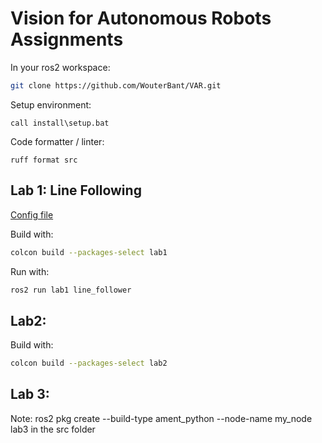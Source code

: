 # Vision for Autonomous Robots Assignments

In your ros2 workspace:
```bash
git clone https://github.com/WouterBant/VAR.git
```

Setup environment:
```
call install\setup.bat
```

Code formatter / linter:
```
ruff format src
```

## Lab 1: Line Following
[Config file](configs/lab1/line_follower_config.yaml)

Build with:
```bash
colcon build --packages-select lab1
```

Run with:
```bash
ros2 run lab1 line_follower
```

## Lab2:
Build with:
```bash
colcon build --packages-select lab2
```

## Lab 3:
Note: ros2 pkg create --build-type ament_python --node-name my_node lab3 in the src folder